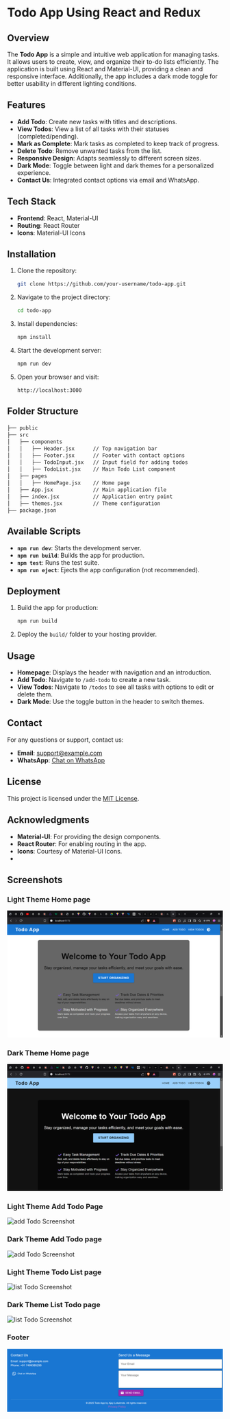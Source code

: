 # Todo App Using React and Redux

## Overview
The **Todo App** is a simple and intuitive web application for managing tasks. It allows users to create, view, and organize their to-do lists efficiently. The application is built using React and Material-UI, providing a clean and responsive interface. Additionally, the app includes a dark mode toggle for better usability in different lighting conditions.

## Features
- **Add Todo**: Create new tasks with titles and descriptions.
- **View Todos**: View a list of all tasks with their statuses (completed/pending).
- **Mark as Complete**: Mark tasks as completed to keep track of progress.
- **Delete Todo**: Remove unwanted tasks from the list.
- **Responsive Design**: Adapts seamlessly to different screen sizes.
- **Dark Mode**: Toggle between light and dark themes for a personalized experience.
- **Contact Us**: Integrated contact options via email and WhatsApp.

## Tech Stack
- **Frontend**: React, Material-UI
- **Routing**: React Router
- **Icons**: Material-UI Icons

## Installation
1. Clone the repository:
   ```bash
   git clone https://github.com/your-username/todo-app.git
   ```

2. Navigate to the project directory:
   ```bash
   cd todo-app
   ```

3. Install dependencies:
   ```bash
   npm install
   ```

4. Start the development server:
   ```bash
   npm run dev
   ```

5. Open your browser and visit:
   ```
   http://localhost:3000
   ```

## Folder Structure
```
├── public
├── src
│   ├── components
│   │   ├── Header.jsx      // Top navigation bar
│   │   ├── Footer.jsx      // Footer with contact options
│   │   ├── TodoInput.jsx   // Input field for adding todos
│   │   ├── TodoList.jsx    // Main Todo List component
│   ├── pages
│   │   ├── HomePage.jsx    // Home page
│   ├── App.jsx             // Main application file
│   ├── index.jsx           // Application entry point
│   ├── themes.jsx          // Theme configuration
├── package.json
```

## Available Scripts
- **`npm run dev`**: Starts the development server.
- **`npm run build`**: Builds the app for production.
- **`npm test`**: Runs the test suite.
- **`npm run eject`**: Ejects the app configuration (not recommended).

## Deployment
1. Build the app for production:
   ```bash
   npm run build
   ```

2. Deploy the `build/` folder to your hosting provider.

## Usage
- **Homepage**: Displays the header with navigation and an introduction.
- **Add Todo**: Navigate to `/add-todo` to create a new task.
- **View Todos**: Navigate to `/todos` to see all tasks with options to edit or delete them.
- **Dark Mode**: Use the toggle button in the header to switch themes.

## Contact
For any questions or support, contact us:
- **Email**: [support@example.com](mailto:support@example.com)
- **WhatsApp**: [Chat on WhatsApp](https://wa.me/7499385295)

## License
This project is licensed under the [MIT License](LICENSE).

## Acknowledgments
- **Material-UI**: For providing the design components.
- **React Router**: For enabling routing in the app.
- **Icons**: Courtesy of Material-UI Icons.
- 
## Screenshots

### Light Theme Home page
![Light Theme homepage Screenshot](./src/screenshots/home-page-light-theme.png)

### Dark Theme Home page
![Dark Theme home page Screenshot](./src/screenshots/home-page-dark-theme.png)

### Light Theme Add Todo Page
![ add Todo  Screenshot](./screenshots/add-todo-ligth-theme.png)

### Dark Theme Add Todo page
![add Todo Screenshot](./screenshots/add-todo-dark-theme.png)

### Light Theme Todo List page
![list Todo Screenshot](./screenshots/todo-list-light-theme.png)

### Dark Theme List Todo page
![list Todo Screenshot](./screenshots/todo-list-dark-theme.png)

### Footer
![Footer Screenshot](./screenshots/footer.png)
